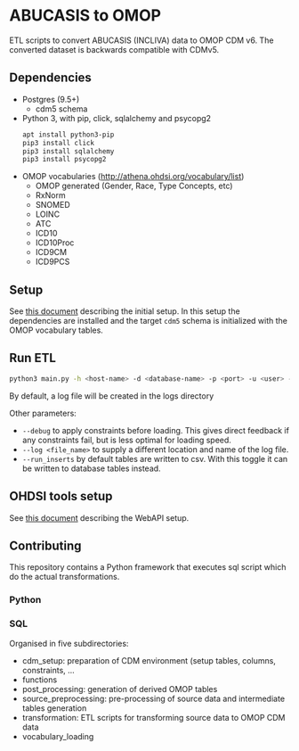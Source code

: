 # ABUCASIS to OMOP

ETL scripts to convert ABUCASIS (INCLIVA) data to OMOP CDM v6. 
The converted dataset is backwards compatible with CDMv5. 

## Dependencies
- Postgres (9.5+)
  - cdm5 schema
- Python 3, with pip, click, sqlalchemy and psycopg2
  ```bash
  apt install python3-pip
  pip3 install click
  pip3 install sqlalchemy
  pip3 install psycopg2
  ```
- OMOP vocabularies (http://athena.ohdsi.org/vocabulary/list)
  - OMOP generated (Gender, Race, Type Concepts, etc)
  - RxNorm
  - SNOMED
  - LOINC
  - ATC
  - ICD10
  - ICD10Proc
  - ICD9CM
  - ICD9PCS

## Setup
See [this document](https://github.com/thehyve/ohdsi-etl-abucasis/blob/master/database_environment.md)
 describing the initial setup. 
In this setup the dependencies are installed and the target 
`cdm5` schema is initialized with the OMOP vocabulary tables.

## Run ETL
```bash
python3 main.py -h <host-name> -d <database-name> -p <port> -u <user> -w <password> -s <source-schema>
```
By default, a log file will be created in the logs directory

Other parameters:
 - `--debug` to apply constraints before loading. This gives direct feedback if any constraints fail, but is less optimal for loading speed.
 - `--log <file_name>` to supply a different location and name of the log file. 
 - `--run_inserts` by default tables are written to csv. With this toggle it can be written to database tables instead. 

## OHDSI tools setup
See  [this document](https://github.com/thehyve/ohdsi-etl-abucasis/blob/master/webapi_setup.md) describing the WebAPI setup.


## Contributing
This repository contains a Python framework that executes sql script which do the actual transformations.

### Python

### SQL
Organised in five subdirectories:
* cdm_setup: preparation of CDM environment (setup tables, columns, constraints, ...
* functions
* post_processing: generation of derived OMOP tables
* source_preprocessing: pre-processing of source data and intermediate tables generation
* transformation: ETL scripts for transforming source data to OMOP CDM data
* vocabulary_loading
